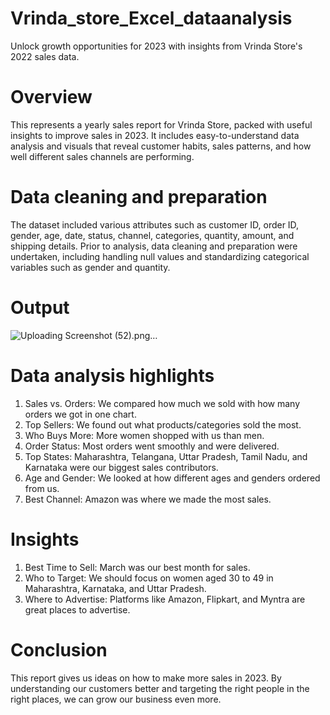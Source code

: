 # Vrinda_store_Excel_dataanalysis
Unlock growth opportunities for 2023 with insights from Vrinda Store's 2022 sales data.
# Overview
This represents a yearly sales report for Vrinda Store, packed with useful insights to improve sales in 2023. It includes easy-to-understand data analysis and visuals that reveal customer habits, sales patterns, and how well different sales channels are performing.
# Data cleaning and preparation
The dataset included various attributes such as customer ID, order ID, gender, age, date, status, channel, categories, quantity, amount, and shipping details. Prior to analysis, data cleaning and preparation were undertaken, including handling null values and standardizing categorical variables such as gender and quantity.
# Output
![Uploading Screenshot (52).png…]()
# Data analysis highlights
1. Sales vs. Orders: We compared how much we sold with how many orders we got in one chart.
2. Top Sellers: We found out what products/categories sold the most.
3. Who Buys More: More women shopped with us than men.
4. Order Status: Most orders went smoothly and were delivered.
5. Top States: Maharashtra, Telangana, Uttar Pradesh, Tamil Nadu, and Karnataka were our biggest sales contributors.
6. Age and Gender: We looked at how different ages and genders ordered from us.
7. Best Channel: Amazon was where we made the most sales.
# Insights
1. Best Time to Sell: March was our best month for sales.
2.  Who to Target: We should focus on women aged 30 to 49 in Maharashtra, Karnataka, and Uttar Pradesh.
3.  Where to Advertise: Platforms like Amazon, Flipkart, and Myntra are great places to advertise.
# Conclusion
This report gives us ideas on how to make more sales in 2023. By understanding our customers better and targeting the right people in the right places, we can grow our business even more.
